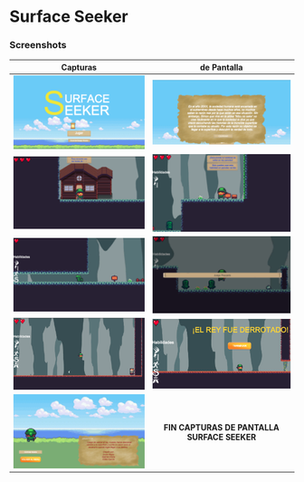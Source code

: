 # Surface Seeker

### Screenshots

| Capturas | de Pantalla |
|:---:|:---:|
|<img src="./Screenshots/Menu_Principal.png"/> | <img src="./Screenshots/Historia.png" /> |
|<img src="./Screenshots/Nivel_1.png"/> | <img src="./Screenshots/Nivel_2.png" /> |
|<img src="./Screenshots/Nivel_3.png"/> | <img src="./Screenshots/Juego%20en%20pausa.png" /> |
|<img src="./Screenshots/Contra_Jefe.png"/> | <img src="./Screenshots/Gano_Juego.png" /> |
|<img src="./Screenshots/Creditos.png" /> | **FIN CAPTURAS DE PANTALLA SURFACE SEEKER** |